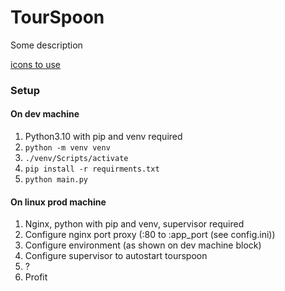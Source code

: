 # TourSpoon

Some description

[icons to use](https://css.gg/app)

### Setup

#### On dev machine

1. Python3.10 with pip and venv required
2. ```python -m venv venv```
3. ```./venv/Scripts/activate```
4. ```pip install -r requirments.txt```
5. ```python main.py```

#### On linux prod machine

1. Nginx, python with pip and venv, supervisor required
2. Configure nginx port proxy (:80 to :app_port (see config.ini))
3. Configure environment (as shown on dev machine block)
4. Configure supervisor to autostart tourspoon
5. ?
6. Profit
